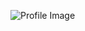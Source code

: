 ![Profile Image](https://avatars3.githubusercontent.com/u/27843515?s=400&u=2ef8c8d748c90be3d225f4cd8d6dc26f7b3cf008&v=4)
